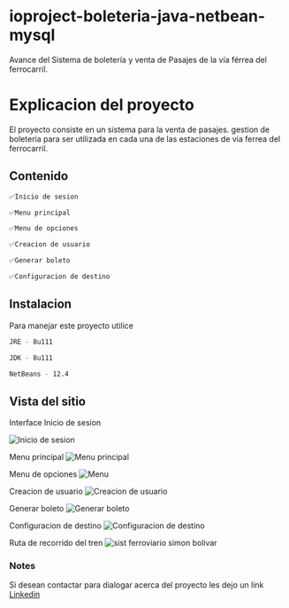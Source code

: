 # ioproject-boleteria-java-netbean-mysql
Avance del Sistema de boletería y venta de Pasajes de la vía férrea del ferrocarril.

# Explicacion del proyecto
El proyecto consiste en un sistema para la venta de pasajes. gestion de boleteria para ser utilizada en cada una de las estaciones de via ferrea del ferrocarril.

## Contenido

```bash
✅Inicio de sesion
```
```bash
✅Menu principal
```
```bash
✅Menu de opciones
```
```bash
✅Creacion de usuario
```
```bash
✅Generar boleto
```
```bash
✅Configuracion de destino
```

## Instalacion
Para  manejar este proyecto utilice
```bash
JRE - 8u111
```
```bash
JDK - 8u111
```
```bash
NetBeans - 12.4
```
## Vista del sitio

Interface Inicio de sesion

![Inicio de sesion](https://user-images.githubusercontent.com/93888388/156246912-94fa701b-56a6-479e-b552-0f71a3ddd747.PNG)

Menu principal
![Menu principal](https://user-images.githubusercontent.com/93888388/156247026-d1803ba0-03b3-417a-845a-1c73fd6b3552.PNG)

Menu de opciones
![Menu](https://user-images.githubusercontent.com/93888388/156247211-c036132c-e737-40d3-b913-8c1413c8dfa9.PNG)

Creacion de usuario
![Creacion de usuario](https://user-images.githubusercontent.com/93888388/156247533-8265704c-5f2d-41f2-b5a2-ecb3c135b878.PNG)

Generar boleto
![Generar boleto](https://user-images.githubusercontent.com/93888388/156247618-7d9d0ba9-7356-4df6-8364-f4d5c3f08a73.PNG)

Configuracion de destino
![Configuracion de destino](https://user-images.githubusercontent.com/93888388/156247809-902200f7-2a1a-4e0d-a665-768b35a146e1.PNG)

Ruta de recorrido del tren
![sist ferroviario simon bolivar](https://user-images.githubusercontent.com/93888388/156248262-c4b70db3-2a28-4740-9b4d-33586f9ecd2d.jpg)

### Notes
Si desean contactar para dialogar acerca del proyecto les dejo un link [Linkedin](www.linkedin.com/in/fraiberth-bracho)

